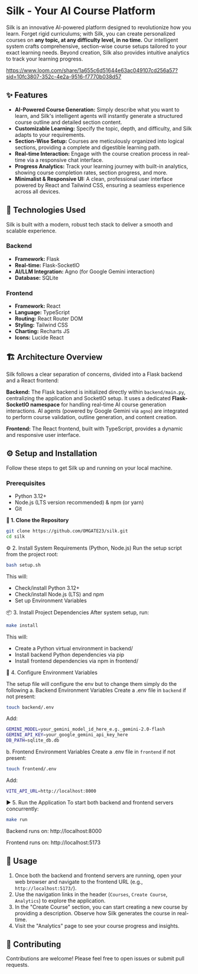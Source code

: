 # Silk - Your AI Course Platform

Silk is an innovative AI-powered platform designed to revolutionize how you learn. Forget rigid curriculums; with Silk, you can create personalized courses on **any topic, at any difficulty level, in no time.** Our intelligent system crafts comprehensive, section-wise course setups tailored to your exact learning needs. Beyond creation, Silk also provides intuitive analytics to track your learning progress.

https://www.loom.com/share/1a655c6d51644e63ac049107cd256a57?sid=10fc3807-352c-4e2a-9516-f7770b038d57

## ✨ Features

- **AI-Powered Course Generation:** Simply describe what you want to learn, and Silk's intelligent agents will instantly generate a structured course outline and detailed section content.
- **Customizable Learning:** Specify the topic, depth, and difficulty, and Silk adapts to your requirements.
- **Section-Wise Setup:** Courses are meticulously organized into logical sections, providing a complete and digestible learning path.
- **Real-time Interaction:** Engage with the course creation process in real-time via a responsive chat interface.
- **Progress Analytics:** Track your learning journey with built-in analytics, showing course completion rates, section progress, and more.
- **Minimalist & Responsive UI:** A clean, professional user interface powered by React and Tailwind CSS, ensuring a seamless experience across all devices.

## 🚀 Technologies Used

Silk is built with a modern, robust tech stack to deliver a smooth and scalable experience.

### Backend

- **Framework:** Flask
- **Real-time:** Flask-SocketIO
- **AI/LLM Integration:** Agno (for Google Gemini interaction)
- **Database:** SQLite

### Frontend

- **Framework:** React
- **Language:** TypeScript
- **Routing:** React Router DOM
- **Styling:** Tailwind CSS
- **Charting:** Recharts JS
- **Icons:** Lucide React

## 🏗️ Architecture Overview

Silk follows a clear separation of concerns, divided into a Flask backend and a React frontend:

**Backend:**
The Flask backend is initialized directly within `backend/main.py`, centralizing the application and SocketIO setup. It uses a dedicated **Flask-SocketIO namespace** for handling real-time AI course generation interactions. AI agents (powered by Google Gemini via `agno`) are integrated to perform course validation, outline generation, and content creation.

**Frontend:**
The React frontend, built with TypeScript, provides a dynamic and responsive user interface.

## ⚙️ Setup and Installation

Follow these steps to get Silk up and running on your local machine.

### Prerequisites

- Python 3.12+
- Node.js (LTS version recommended) & npm (or yarn)
- Git

**🚀 1. Clone the Repository**

```bash
git clone https://github.com/OMGATE23/silk.git
cd silk
```

⚙️ 2. Install System Requirements (Python, Node.js)
Run the setup script from the project root:

```bash
bash setup.sh
```
This will:

- Check/install Python 3.12+
- Check/install Node.js (LTS) and npm
- Set up Environment Variables

📦 3. Install Project Dependencies
After system setup, run:

```bash
make install
```
This will:

- Create a Python virtual environment in backend/
- Install backend Python dependencies via pip
- Install frontend dependencies via npm in frontend/

📝 4. Configure Environment Variables


The setup file will configure the env but to change them simply do the following
a. Backend Environment Variables
Create a .env file in `backend` if not present:

```bash
touch backend/.env
```
Add:

```bash
GEMINI_MODEL=your_gemini_model_id_here_e.g._gemini-2.0-flash
GEMINI_API_KEY=your_google_gemini_api_key_here
DB_PATH=sqlite_db.db
```
b. Frontend Environment Variables
Create a .env file in `frontend` if not present:

```bash
touch frontend/.env
```

Add:
```bash
VITE_API_URL=http://localhost:8000
```
▶️ 5. Run the Application
To start both backend and frontend servers concurrently:

```bash
make run
```

Backend runs on: http://localhost:8000

Frontend runs on: http://localhost:5173

## 🚀 Usage

1. Once both the backend and frontend servers are running, open your web browser and navigate to the frontend URL (e.g., `http://localhost:5173/`).
2. Use the navigation links in the header (`Courses`, `Create Course`, `Analytics`) to explore the application.
3. In the "Create Course" section, you can start creating a new course by providing a description. Observe how Silk generates the course in real-time.
4. Visit the "Analytics" page to see your course progress and insights.

## 🤝 Contributing

Contributions are welcome\! Please feel free to open issues or submit pull requests.
